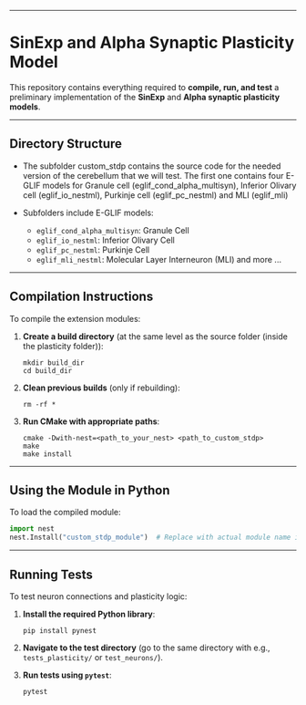 
---

# SinExp and Alpha Synaptic Plasticity Model

This repository contains everything required to **compile, run, and test** a preliminary implementation of the **SinExp** and **Alpha synaptic plasticity models**.

---

## Directory Structure

* The subfolder custom_stdp contains the source code for the needed version of the cerebellum that we will test. The first one contains four E-GLIF models for Granule cell (eglif_cond_alpha_multisyn), Inferior Olivary cell (eglif_io_nestml), Purkinje cell (eglif_pc_nestml) and MLI (eglif_mli)

* Subfolders include E-GLIF models:

  * `eglif_cond_alpha_multisyn`: Granule Cell
  * `eglif_io_nestml`: Inferior Olivary Cell
  * `eglif_pc_nestml`: Purkinje Cell
  * `eglif_mli_nestml`: Molecular Layer Interneuron (MLI) and more ...

---

## Compilation Instructions

To compile the extension modules:

1. **Create a build directory** (at the same level as the source folder (inside the plasticity folder)):

   ```
   mkdir build_dir
   cd build_dir
   ```

2. **Clean previous builds** (only if rebuilding):

   ```
   rm -rf *
   ```

3. **Run CMake with appropriate paths**:

   ```
   cmake -Dwith-nest=<path_to_your_nest> <path_to_custom_stdp>
   make
   make install
   ```

---

## Using the Module in Python

To load the compiled module:

```python
import nest
nest.Install("custom_stdp_module")  # Replace with actual module name if different
```

---

## Running Tests

To test neuron connections and plasticity logic:

1. **Install the required Python library**:

   ```
   pip install pynest
   ```

2. **Navigate to the test directory** (go to the same directory with e.g., `tests_plasticity/` or `test_neurons/`).

3. **Run tests using `pytest`**:

   ```
   pytest
   ```

